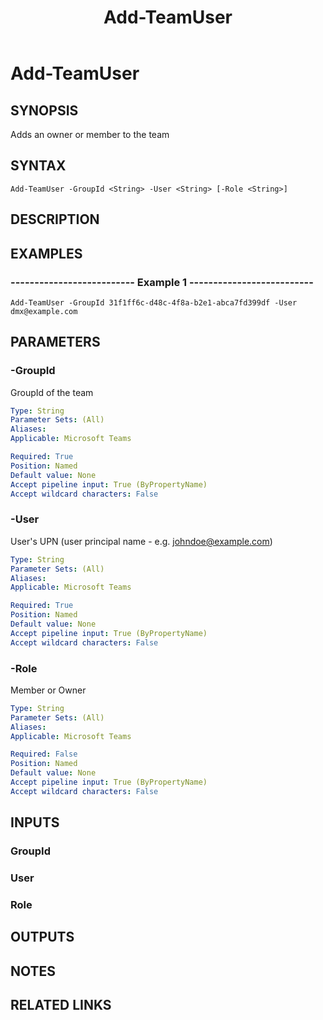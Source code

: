 ﻿---
external help file: Microsoft.TeamsCmdlets.PowerShell.Custom.dll-Help.xml
Module Name: MicrosoftTeams
applicable: Microsoft Teams
title: Add-TeamUser
online version: 
schema: 2.0.0
---

# Add-TeamUser

## SYNOPSIS
Adds an owner or member to the team

## SYNTAX

```
Add-TeamUser -GroupId <String> -User <String> [-Role <String>]
```

## DESCRIPTION

## EXAMPLES

### --------------------------  Example 1  --------------------------
```
Add-TeamUser -GroupId 31f1ff6c-d48c-4f8a-b2e1-abca7fd399df -User dmx@example.com
```

## PARAMETERS

### -GroupId
GroupId of the team

```yaml
Type: String
Parameter Sets: (All)
Aliases:
Applicable: Microsoft Teams

Required: True
Position: Named
Default value: None
Accept pipeline input: True (ByPropertyName)
Accept wildcard characters: False
```

### -User
User's UPN (user principal name - e.g.
johndoe@example.com)

```yaml
Type: String
Parameter Sets: (All)
Aliases:
Applicable: Microsoft Teams

Required: True
Position: Named
Default value: None
Accept pipeline input: True (ByPropertyName)
Accept wildcard characters: False
```

### -Role
Member or Owner

```yaml
Type: String
Parameter Sets: (All)
Aliases:
Applicable: Microsoft Teams

Required: False
Position: Named
Default value: None
Accept pipeline input: True (ByPropertyName)
Accept wildcard characters: False
```

## INPUTS

### GroupId

### User

### Role

## OUTPUTS

## NOTES

## RELATED LINKS
